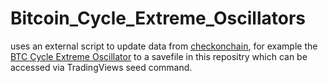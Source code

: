 # Bitcoin_Cycle_Extreme_Oscillators
uses an external script to update data from [checkonchain](https://charts.checkonchain.com/), for example the [BTC Cycle Extreme Oscillator](https://charts.checkonchain.com/btconchain/confluence/confluence_cycleextremeoscillators_1/confluence_cycleextremeoscillators_1_light.html) to a savefile in this repositry which can be accessed via TradingViews seed command.



